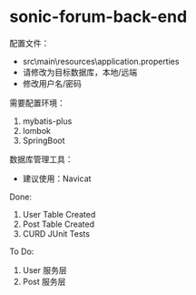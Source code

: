 # sonic-forum-back-end

配置文件：
- src\main\resources\application.properties
- 请修改为目标数据库，本地/远端
- 修改用户名/密码

需要配置环境：
1. mybatis-plus
2. lombok
3. SpringBoot

数据库管理工具：
- 建议使用：Navicat

Done:
1. User Table Created
2. Post Table Created
3. CURD JUnit Tests

To Do:
1. User 服务层
1. Post 服务层
